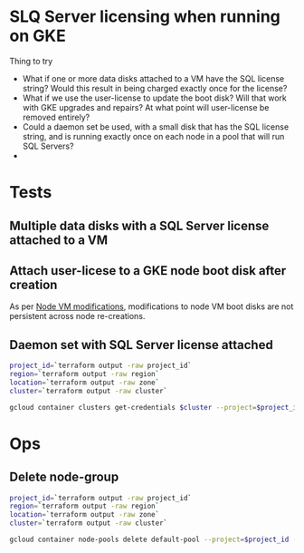 # SLQ Server licensing when running on GKE

Thing to try

* What if one or more data disks attached to a VM have the SQL license string? Would this result in being charged exactly once for the license?
* What if we use the user-license to update the boot disk? Will that work with GKE upgrades and repairs? At what point will user-license be removed entirely?
* Could a daemon set be used, with a small disk that has the SQL license string, and is running exactly once on each node in a pool that will run SQL Servers?
* 

# Tests

## Multiple data disks with a SQL Server license attached to a VM

## Attach user-licese to a GKE node boot disk after creation

As per [Node VM modifications](https://cloud.google.com/kubernetes-engine/docs/concepts/node-images#modifications), modifications to node VM boot disks are not persistent across node re-creations.

## Daemon set with SQL Server license attached

```sh
project_id=`terraform output -raw project_id`
region=`terraform output -raw region`
location=`terraform output -raw zone`
cluster=`terraform output -raw cluster`

gcloud container clusters get-credentials $cluster --project=$project_id --location=$location
```

# Ops

## Delete node-group 

```sh
project_id=`terraform output -raw project_id`
region=`terraform output -raw region`
location=`terraform output -raw zone`
cluster=`terraform output -raw cluster`

gcloud container node-pools delete default-pool --project=$project_id --cluster=$cluster --location=$location --quiet

```